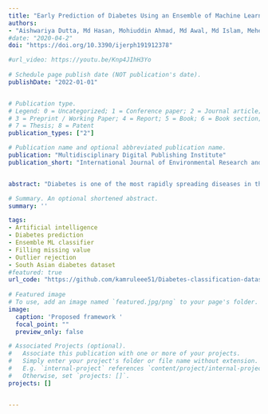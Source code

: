 ```yaml
---
title: "Early Prediction of Diabetes Using an Ensemble of Machine Learning Models"
authors:
- "Aishwariya Dutta, Md Hasan, Mohiuddin Ahmad, Md Awal, Md Islam, Mehedi Masud, Hossam Meshref"
#date: "2020-04-2"
doi: "https://doi.org/10.3390/ijerph191912378"

#url_video: https://youtu.be/Knp4JIhH3Yo
  
# Schedule page publish date (NOT publication's date).
publishDate: "2022-01-01"


# Publication type.
# Legend: 0 = Uncategorized; 1 = Conference paper; 2 = Journal article;
# 3 = Preprint / Working Paper; 4 = Report; 5 = Book; 6 = Book section;
# 7 = Thesis; 8 = Patent
publication_types: ["2"]

# Publication name and optional abbreviated publication name.
publication: "Multidisciplinary Digital Publishing Institute"
publication_short: "International Journal of Environmental Research and Public Health"


abstract: "Diabetes is one of the most rapidly spreading diseases in the world, resulting in an array of significant complications, including cardiovascular disease, kidney failure, diabetic retinopathy, and neuropathy, among others, which contribute to an increase in morbidity and mortality rate. If diabetes is diagnosed at an early stage, its severity and underlying risk factors can be significantly reduced. However, there is a shortage of labeled data and the occurrence of outliers or data missingness in clinical datasets that are reliable and effective for diabetes prediction, making it a challenging endeavor. Therefore, we introduce a newly labeled diabetes dataset from a South Asian nation (Bangladesh). In addition, we suggest an automated classification pipeline that includes a weighted ensemble of machine learning (ML) classifiers: Naive Bayes (NB), Random Forest (RF), Decision Tree (DT), XGBoost (XGB), and LightGBM (LGB). Grid search hyperparameter optimization is employed to tune the critical hyperparameters of these ML models. Furthermore, missing value imputation, feature selection, and K-fold cross-validation are included in the framework design. A statistical analysis of variance (ANOVA) test reveals that the performance of diabetes prediction significantly improves when the proposed weighted ensemble (DT + RF + XGB + LGB) is executed with the introduced preprocessing, with the highest accuracy of 0.735 and an area under the ROC curve (AUC) of 0.832. In conjunction with the suggested ensemble model, our statistical imputation and RF-based feature selection techniques produced the best results for early diabetes prediction. Moreover, the presented new dataset will contribute to developing and implementing robust ML models for diabetes prediction utilizing population-level data."

# Summary. An optional shortened abstract.
summary: ''

tags:
- Artificial intelligence
- Diabetes prediction
- Ensemble ML classifier
- Filling missing value
- Outlier rejection
- South Asian diabetes dataset
#featured: true
url_code: "https://github.com/kamruleee51/Diabetes-classification-dataset"
  
# Featured image
# To use, add an image named `featured.jpg/png` to your page's folder.
image:
  caption: 'Proposed framework '
  focal_point: ""
  preview_only: false

# Associated Projects (optional).
#   Associate this publication with one or more of your projects.
#   Simply enter your project's folder or file name without extension.
#   E.g. `internal-project` references `content/project/internal-project/index.md`.
#   Otherwise, set `projects: []`.
projects: []


---
```

